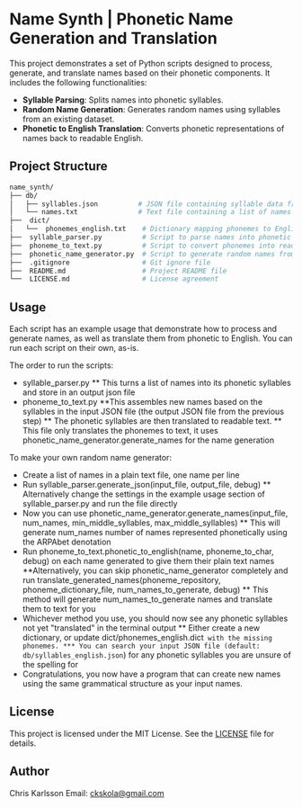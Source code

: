 # Name Synth | Phonetic Name Generation and Translation

This project demonstrates a set of Python scripts designed to process, generate, and translate names based on their phonetic components. It includes the following functionalities:

- **Syllable Parsing**: Splits names into phonetic syllables.
- **Random Name Generation**: Generates random names using syllables from an existing dataset.
- **Phonetic to English Translation**: Converts phonetic representations of names back to readable English.

## Project Structure

```bash
name_synth/
├── db/
│   ├── syllables.json          # JSON file containing syllable data from names
│   └── names.txt               # Text file containing a list of names to process
├──  dict/
│   └──  phonemes_english.txt    # Dictionary mapping phonemes to English characters
├──  syllable_parser.py          # Script to parse names into phonetic syllables
├──  phoneme_to_text.py          # Script to convert phonemes into readable English
├──  phonetic_name_generator.py  # Script to generate random names from syllables
├──  .gitignore                  # Git ignore file
├──  README.md                   # Project README file
└──  LICENSE.md                  # License agreement
```

## Usage

Each script has an example usage that demonstrate how to process and generate names, as well as translate them from phonetic to English.
You can run each script on their own, as-is.

The order to run the scripts:

- syllable_parser.py
** This turns a list of names into its phonetic syllables and store in an output json file
- phoneme_to_text.py
**This assembles new names based on the syllables in the input JSON file (the output JSON file from the previous step)
** The phonetic syllables are then translated to readable text.
** This file only translates the phonemes to text, it uses phonetic_name_generator.generate_names for the name generation

To make your own random name generator:

- Create a list of names in a plain text file, one name per line
- Run syllable_parser.generate_json(input_file, output_file, debug)
** Alternatively change the settings in the example usage section of syllable_parser.py and run the file directly
- Now you can use phonetic_name_generator.generate_names(input_file, num_names, min_middle_syllables, max_middle_syllables)
** This will generate num_names number of names represented phonetically using the ARPAbet denotation
- Run phoneme_to_text.phonetic_to_english(name, phoneme_to_char, debug) on each name generated to give them their plain text names
**Alternatively, you can skip phonetic_name_generator completely and run translate_generated_names(phoneme_repository, phoneme_dictionary_file, num_names_to_generate, debug)
** This method will generate num_names_to_generate names and translate them to text for you
- Whichever method you use, you should now see any phonetic syllables not yet "translated" in the terminal output
** Either create a new dictionary, or update  dict/phonemes_english.dict` with the missing phonemes.
*** You can search your input JSON file (default:  db/syllables_english.json`) for any phonetic syllables you are unsure of the spelling for
- Congratulations, you now have a program that can create new names using the same grammatical structure as your input names.

## License

This project is licensed under the MIT License. See the [LICENSE](LICENSE.md) file for details.

## Author

Chris Karlsson
Email: <ckskola@gmail.com>
